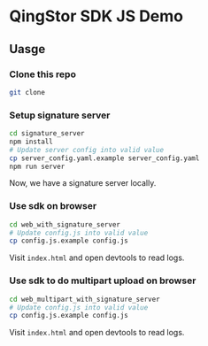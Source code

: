 # QingStor SDK JS Demo

## Uasge

### Clone this repo

```bash
git clone
```

### Setup signature server

```bash
cd signature_server
npm install
# Update server config into valid value
cp server_config.yaml.example server_config.yaml
npm run server
```

Now, we have a signature server locally.

### Use sdk on browser

```bash
cd web_with_signature_server
# Update config.js into valid value
cp config.js.example config.js
```

Visit `index.html` and open devtools to read logs.

### Use sdk to do multipart upload on browser

```bash
cd web_multipart_with_signature_server
# Update config.js into valid value
cp config.js.example config.js
```

Visit `index.html` and open devtools to read logs.
